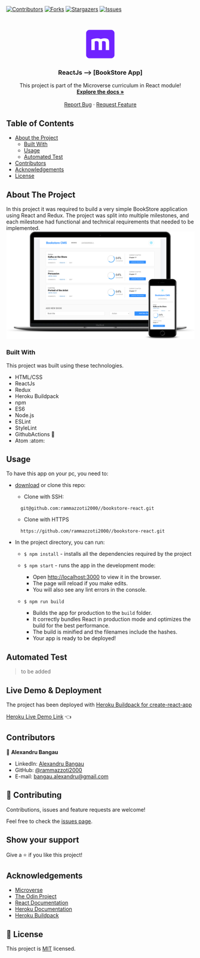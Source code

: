 <!--
*** Thanks for checking out this README Template. If you have a suggestion that would
*** make this better, please fork the repo and create a pull request or simply open
*** an issue with the tag "enhancement".
*** Thanks again! Now go create something AMAZING! :D
-->

<!-- PROJECT SHIELDS -->
<!--
*** I'm using markdown "reference style" links for readability.
*** Reference links are enclosed in brackets [ ] instead of parentheses ( ).
*** See the bottom of this document for the declaration of the reference variables
*** for contributors-url, forks-url, etc. This is an optional, concise syntax you may use.
*** https://www.markdownguide.org/basic-syntax/#reference-style-links
-->
[![Contributors][contributors-shield]][contributors-url]
[![Forks][forks-shield]][forks-url]
[![Stargazers][stars-shield]][stars-url]
[![Issues][issues-shield]][issues-url]


<!-- PROJECT LOGO -->
<br />
<p align="center">
  <a href="https://github.com/rammazzoti2000//bookstore-react">
    <img src="src/readmePics/microverse.png" alt="Logo" width="80" height="80">
  </a>

  <h3 align="center">ReactJs --> [BookStore App]</h3>

  <p align="center">
    This project is part of the Microverse curriculum in React module!
    <br />
    <a href="https://github.com/rammazzoti2000//bookstore-react"><strong>Explore the docs »</strong></a>
    <br />
    <br />
    <a href="https://github.com/rammazzoti2000//bookstore-react/issues">Report Bug</a>
    ·
    <a href="https://github.com/rammazzoti2000//bookstore-react/issues">Request Feature</a>
  </p>
</p>

<!-- TABLE OF CONTENTS -->
## Table of Contents

* [About the Project](#about-the-project)
  * [Built With](#built-with)
  * [Usage](#usage)
  * [Automated Test](#automated-test)
* [Contributors](#contributors)
* [Acknowledgements](#acknowledgements)
* [License](#license)

<!-- ABOUT THE PROJECT -->
## About The Project
  In this project it was required to build a very simple BookStore application using React and Redux. The project was split into multiple milestones, and each milestone had functional and technical requirements that needed to be implemented.
  ![screenshot](src/readmePics/screenshot.png)

### Built With
This project was built using these technologies.
* HTML/CSS
* ReactJs
* Redux
* Heroku Buildpack
* npm
* ES6
* Node.js
* ESLint
* StyleLint
* GithubActions :muscle:
* Atom :atom:

<!-- INSTALLATION -->
## Usage

To have this app on your pc, you need to:
* [download](https://github.com/rammazzoti2000//bookstore-react/archive/develop.zip) or clone this repo:
  - Clone with SSH:
  ```
    git@github.com:rammazzoti2000//bookstore-react.git
  ```
  - Clone with HTTPS
  ```
    https://github.com/rammazzoti2000//bookstore-react.git
  ```

* In the project directory, you can run:

  - `$ npm install` - installs all the dependencies required by the project

  - `$ npm start` - runs the app in the development mode:
    - Open [http://localhost:3000](http://localhost:3000) to view it in the browser.
    - The page will reload if you make edits.
    - You will also see any lint errors in the console.

  - `$ npm run build`
    - Builds the app for production to the `build` folder.
    - It correctly bundles React in production mode and optimizes the build for the best performance.
    - The build is minified and the filenames include the hashes.
    - Your app is ready to be deployed!

## Automated Test
 > to be added

## Live Demo & Deployment
The project has been deployed with [Heroku Buildpack for create-react-app](https://github.com/mars/create-react-app-buildpack#user-content-requires)

[Heroku Live Demo Link](https://bookstore-reactjsx.herokuapp.com/) :point_left:

<!-- CONTACT -->
## Contributors

👤 **Alexandru Bangau**

- LinkedIn: [Alexandru Bangau](https://www.linkedin.com/in/alexandru-bangau/)
- GitHub: [@rammazzoti2000](https://github.com/rammazzoti2000)
- E-mail: bangau.alexandru@gmail.com

## :handshake: Contributing

Contributions, issues and feature requests are welcome!

Feel free to check the [issues page](https://github.com/rammazzoti2000//bookstore-react/issues).

## Show your support

Give a :star: if you like this project!

<!-- ACKNOWLEDGEMENTS -->
## Acknowledgements
* [Microverse](https://www.microverse.org/)
* [The Odin Project](https://www.theodinproject.com/)
* [React Documentation](https://reactjs.org/docs/getting-started.html)
* [Heroku Documentation](https://devcenter.heroku.com/)
* [Heroku Buildpack](https://github.com/mars/create-react-app-buildpack#user-content-requires)

<!-- MARKDOWN LINKS & IMAGES -->
<!-- https://www.markdownguide.org/basic-syntax/#reference-style-links -->
[contributors-shield]: https://img.shields.io/github/contributors/rammazzoti2000/bookstore-react.svg?style=flat-square
[contributors-url]: https://github.com/rammazzoti2000/bookstore-react/graphs/contributors
[forks-shield]: https://img.shields.io/github/forks/rammazzoti2000/bookstore-react.svg?style=flat-square
[forks-url]: https://github.com/rammazzoti2000/bookstore-react/network/members
[stars-shield]: https://img.shields.io/github/stars/rammazzoti2000/bookstore-react.svg?style=flat-square
[stars-url]: https://github.com/rammazzoti2000/bookstore-react/stargazers
[issues-shield]: https://img.shields.io/github/issues/rammazzoti2000/bookstore-react.svg?style=flat-square
[issues-url]: https://github.com/rammazzoti2000/bookstore-react/issues

## 📝 License

This project is [MIT](https://opensource.org/licenses/MIT) licensed.
